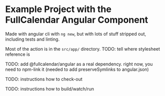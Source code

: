 
# Example Project with the FullCalendar Angular Component

Made with angular cli with `ng new`, but with lots of stuff stripped out, including tests and linting.

Most of the action is in the `src/app/` directory.
TODO: tell where stylesheet reference is


TODO: add @fullcalendar/angular as a real dependency. right now, you need to npm-link it (needed to add preserveSymlinks to angular.json)

TODO: instructions how to check-out

TODO: instructions how to build/watch/run
